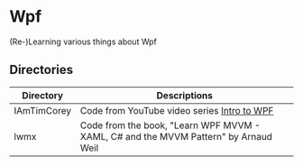 # Wpf

(Re-)Learning various things about Wpf

## Directories

| Directory | Descriptions |
| --- | --- |
| IAmTimCorey | Code from YouTube video series [Intro to WPF](https://www.youtube.com/playlist?list=PLLWMQd6PeGY3QEHCmCWaUKNhmFFdIDxE8) | 
| lwmx | Code from the book, "Learn WPF MVVM - XAML, C# and the MVVM Pattern" by Arnaud Weil | 

